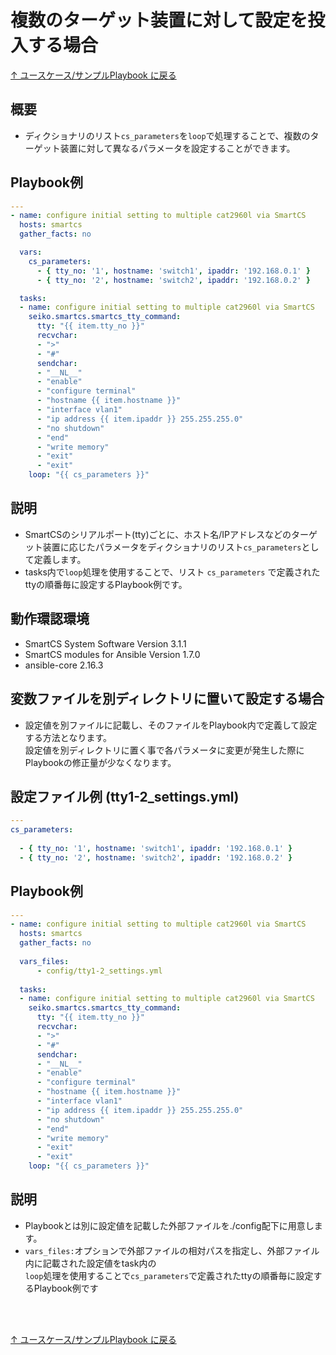 ﻿
# 複数のターゲット装置に対して設定を投入する場合

[↑ ユースケース/サンプルPlaybook に戻る](../playbook-example.md)

## 概要

* ディクショナリのリスト`cs_parameters`を`loop`で処理することで、複数のターゲット装置に対して異なるパラメータを設定することができます。

## Playbook例
```yaml
---
- name: configure initial setting to multiple cat2960l via SmartCS
  hosts: smartcs
  gather_facts: no

  vars:
    cs_parameters:
      - { tty_no: '1', hostname: 'switch1', ipaddr: '192.168.0.1' }
      - { tty_no: '2', hostname: 'switch2', ipaddr: '192.168.0.2' }

  tasks:
  - name: configure initial setting to multiple cat2960l via SmartCS
    seiko.smartcs.smartcs_tty_command:
      tty: "{{ item.tty_no }}"
      recvchar:
      - ">"
      - "#"
      sendchar:
      - "__NL__"
      - "enable"
      - "configure terminal"
      - "hostname {{ item.hostname }}"
      - "interface vlan1"
      - "ip address {{ item.ipaddr }} 255.255.255.0"
      - "no shutdown"
      - "end"
      - "write memory"
      - "exit"
      - "exit"
    loop: "{{ cs_parameters }}"
   ```
## 説明
* SmartCSのシリアルポート(tty)ごとに、ホスト名/IPアドレスなどのターゲット装置に応じたパラメータをディクショナリのリスト`cs_parameters`として定義します。
* tasks内で`loop`処理を使用することで、リスト `cs_parameters` で定義されたttyの順番毎に設定するPlaybook例です。

## 動作環認環境
* SmartCS System Software Version 3.1.1
* SmartCS modules for Ansible Version 1.7.0
* ansible-core 2.16.3

## 変数ファイルを別ディレクトリに置いて設定する場合
* 設定値を別ファイルに記載し、そのファイルをPlaybook内で定義して設定する方法となります。<br>
  設定値を別ディレクトリに置く事で各パラメータに変更が発生した際にPlaybookの修正量が少なくなります。

## 設定ファイル例 (tty1-2_settings.yml)
```yaml
---
cs_parameters:
 
  - { tty_no: '1', hostname: 'switch1', ipaddr: '192.168.0.1' }
  - { tty_no: '2', hostname: 'switch2', ipaddr: '192.168.0.2' }
 ```
## Playbook例
```yaml
---
- name: configure initial setting to multiple cat2960l via SmartCS
  hosts: smartcs
  gather_facts: no
 
  vars_files:
      - config/tty1-2_settings.yml
 
  tasks:
  - name: configure initial setting to multiple cat2960l via SmartCS
    seiko.smartcs.smartcs_tty_command:
      tty: "{{ item.tty_no }}"
      recvchar:
      - ">"
      - "#"
      sendchar:
      - "__NL__"
      - "enable"
      - "configure terminal"
      - "hostname {{ item.hostname }}"
      - "interface vlan1"
      - "ip address {{ item.ipaddr }} 255.255.255.0"
      - "no shutdown"
      - "end"
      - "write memory"
      - "exit"
      - "exit"
    loop: "{{ cs_parameters }}"
   ```
## 説明
* Playbookとは別に設定値を記載した外部ファイルを./config配下に用意します。
* `vars_files:`オプションで外部ファイルの相対パスを指定し、外部ファイル内に記載された設定値をtask内の<br>
`loop`処理を使用することで`cs_parameters`で定義されたttyの順番毎に設定するPlaybook例です


<br><br>

[↑ ユースケース/サンプルPlaybook に戻る](../playbook-example.md)
